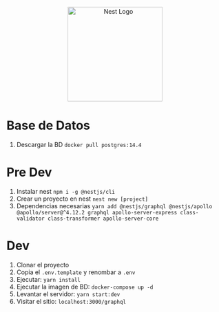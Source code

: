 <p align="center">
  <a href="http://nestjs.com/" target="blank"><img src="https://nestjs.com/img/logo-small.svg" width="220" alt="Nest Logo" /></a>
</p>

# Base de Datos
1. Descargar la BD ```docker pull postgres:14.4```

# Pre Dev
1. Instalar nest ```npm i -g @nestjs/cli```
2. Crear un proyecto en nest ```nest new [project]```
3. Dependencias necesarias ```yarn add @nestjs/graphql @nestjs/apollo @apollo/server@^4.12.2 graphql apollo-server-express class-validator class-transformer apollo-server-core```

# Dev
1. Clonar el proyecto
2. Copia el ```.env.template``` y renombar a ```.env```
3. Ejecutar: ```yarn install```
4. Ejecutar la imagen de BD: ```docker-compose up -d```
5. Levantar el servidor: ```yarn start:dev```
6. Visitar el sitio: ```localhost:3000/graphql```